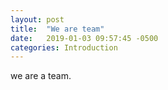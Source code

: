 ```yaml
---
layout: post
title:  "We are team"
date:   2019-01-03 09:57:45 -0500
categories: Introduction
---
```

we are a team.
